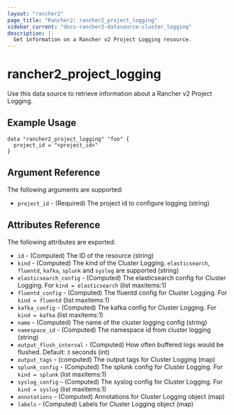 ```yaml
---
layout: "rancher2"
page_title: "Rancher2: rancher2_project_logging"
sidebar_current: "docs-rancher2-datasource-cluster_logging"
description: |-
  Get information on a Rancher v2 Project Logging resource. 
---
```


# rancher2\_project\_logging

Use this data source to retrieve information about a Rancher v2 Project Logging.

## Example Usage

```hcl
data "rancher2_project_logging" "foo" {
  project_id = "<project_id>"
}
```

## Argument Reference

The following arguments are supported:

* `project_id` - (Required) The project id to configure logging (string)

## Attributes Reference

The following attributes are exported:

* `id` - (Computed) The ID of the resource (string)
* `kind` - (Computed) The kind of the Cluster Logging. `elasticsearch`, `fluentd`, `kafka`, `splunk` and `syslog` are supported (string)
* `elasticsearch_config` - (Computed) The elasticsearch config for Cluster Logging. For `kind = elasticsearch`  (list maxitems:1)
* `fluentd_config` - (Computed) The fluentd config for Cluster Logging. For `kind = fluentd` (list maxitems:1)
* `kafka_config` - (Computed) The kafka config for Cluster Logging. For `kind = kafka` (list maxitems:1)
* `name` - (Computed) The name of the cluster logging config (string)
* `namespace_id` - (Computed) The namespace id from cluster logging (string)
* `output_flush_interval` - (Computed) How often buffered logs would be flushed. Default: `3` seconds (int)
* `output_tags` - (computed) The output tags for Cluster Logging (map)
* `splunk_config` - (Computed) The splunk config for Cluster Logging. For `kind = splunk` (list maxitems:1)
* `syslog_config` - (Computed) The syslog config for Cluster Logging. For `kind = syslog` (list maxitems:1)
* `annotations` - (Computed) Annotations for Cluster Logging object (map)
* `labels` - (Computed) Labels for Cluster Logging object (map)

